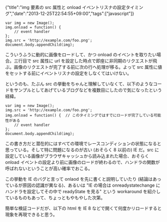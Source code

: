 {"title":"img 要素の src 属性と onload イベントリスナの設定タイミング","date":"2013-12-25T22:54:55+09:00","tags":["javascript"]}

<pre><code data-language="javascript">var img = new Image();
img.onload = function() {
    // event handler
};
img.src = 'http://example.com/foo.png';
document.body.appendChild(img);</code></pre>

こういうふうに動的に画像をロードして、かつ onload のイベントを取りたい場合。三行目で src 属性に url を設定した時点で即座に非同期のリクエストが飛ぶ。画像のリクエストが完了する前に次の行へ処理が移る。よって src 属性に値をセットする前にイベントリスナの設定をしなくてはいけない。

というのも、たぶん src の挙動をちゃんと理解していなくて、以下のようなコードをサンプルとしてあげているブログなどを複数目にしたので気になったという経緯。

<pre><code data-language="javascript">var img = new Image();
img.src = 'http://example.com/foo.png';
img.onload = function() {  // このタイミングではすでにロードが完了している可能性がある
    // event handler
};
document.body.appendChild(img);</code></pre>

この書き方だと潜在的にはすべての環境でレースコンディションの状態になると思っている。そして特に問題になるのが古い (おそらく 8 以前の) IE だ。src に設定している画像がブラウザキャッシュから読み込まれた場合、おそらく onload イベントの設定より前に画像のロードが終わるので、ハンドラの関数が呼ばれないということが高い確率でおこる。

この挙動を IE のバグと言って onlaod を先に書くと説明していたり (結論はあっているが原因の認識が異なる)、あるいは "IE の場合は onreadystatechange にハンドラを設定してその中で readyState を見る" という workaround を紹介しているものもあって、ちょっともやもやした次第。

簡単な検証コードだが、以下の html を IE 8 などで開くて何度かリロードすると現象を再現できると思う。

<script src="https://gist.github.com/cou929/8123027.js"></script>

